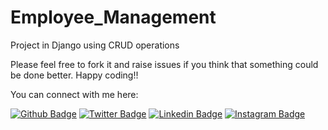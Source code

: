 # Employee_Management
Project in Django using CRUD operations

Please feel free to fork it and raise issues if you think that something could be done better. Happy coding!!

You can connect with me here: 

[![Github Badge](https://img.shields.io/badge/Follow-blue?style=social&logo=Github&link=https://github.com/Vanshikagarg17/?igshid=k8l41dsudxvo)](https://github.com/Vanshikagarg17/?igshid=k8l41dsudxvo) 
[![Twitter Badge](http://img.shields.io/badge/-@vanshika_garg17-1ca0f1?style=social&logo=twitter&logoColor=blue&link=https://twitter.com/vanshika_garg17)](https://twitter.com/vanshika_garg17) 
[![Linkedin Badge](https://img.shields.io/badge/-Vanshika%20Garg-blue?style=social&logo=Linkedin&logoColor=blue&link=https://www.linkedin.com/in/vanshika-garg-9297a3188/)](https://www.linkedin.com/in/vanshika-garg-9297a3188/) 
[![Instagram Badge](https://img.shields.io/badge/vanshikaaaaa_-blue?style=social&logo=Instagram&link=https://instagram.com/vanshikaaaaa_?igshid=k8l41dsudxvo)](https://instagram.com/vanshikaaaaa_?igshid=k8l41dsudxvo) 

